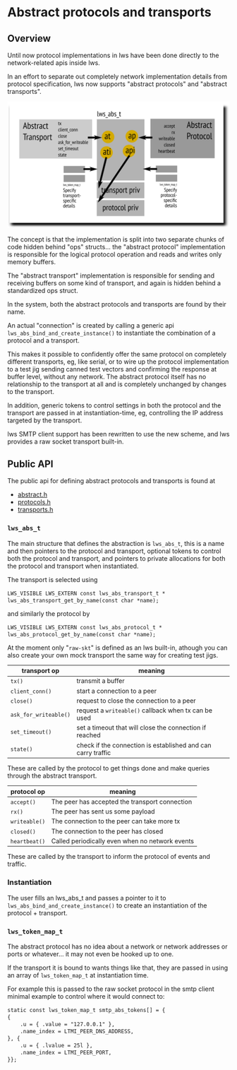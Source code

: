 # Abstract protocols and transports

## Overview

Until now protocol implementations in lws have been done directly
to the network-related apis inside lws.

In an effort to separate out completely network implementation
details from protocol specification, lws now supports
"abstract protocols" and "abstract transports".

![lws_abstract overview](/doc-assets/abstract-overview.svg)

The concept is that the implementation is split into two separate
chunks of code hidden behind "ops" structs... the "abstract protocol"
implementation is responsible for the logical protocol operation
and reads and writes only memory buffers.

The "abstract transport" implementation is responsible for sending
and receiving buffers on some kind of transport, and again is hidden
behind a standardized ops struct.

In the system, both the abstract protocols and transports are
found by their name.

An actual "connection" is created by calling a generic api
`lws_abs_bind_and_create_instance()` to instantiate the
combination of a protocol and a transport.

This makes it possible to confidently offer the same protocol on
completely different transports, eg, like serial, or to wire
up the protocol implementation to a test jig sending canned
test vectors and confirming the response at buffer level, without
any network.  The abstract protocol itself has no relationship
to the transport at all and is completely unchanged by changes
to the transport.

In addition, generic tokens to control settings in both the
protocol and the transport are passed in at instantiation-time,
eg, controlling the IP address targeted by the transport.

lws SMTP client support has been rewritten to use the new scheme,
and lws provides a raw socket transport built-in.

## Public API

The public api for defining abstract protocols and transports is
found at

 - [abstract.h](https://libwebsockets.org/git/libwebsockets/tree/include/libwebsockets/abstract/abstract.h)
 - [protocols.h](https://libwebsockets.org/git/libwebsockets/tree/include/libwebsockets/abstract/protocols.h)
 - [transports.h](https://libwebsockets.org/git/libwebsockets/tree/include/libwebsockets/abstract/transports.h)

### `lws_abs_t`

The main structure that defines the abstraction is `lws_abs_t`,
this is a name and then pointers to the protocol and transport,
optional tokens to control both the protocol and transport,
and pointers to private allocations for both the
protocol and transport when instantiated.

The transport is selected using

```
LWS_VISIBLE LWS_EXTERN const lws_abs_transport_t *
lws_abs_transport_get_by_name(const char *name);
```

and similarly the protocol by

```
LWS_VISIBLE LWS_EXTERN const lws_abs_protocol_t *
lws_abs_protocol_get_by_name(const char *name);
```

At the moment only "`raw-skt`" is defined as an lws built-in, athough
you can also create your own mock transport the same way for creating
test jigs.

|transport op|meaning|
|---|---|
|`tx()`|transmit a buffer|
|`client_conn()`|start a connection to a peer|
|`close()`|request to close the connection to a peer|
|`ask_for_writeable()`|request a `writeable()` callback when tx can be used|
|`set_timeout()`|set a timeout that will close the connection if reached|
|`state()`|check if the connection is established and can carry traffic|

These are called by the protocol to get things done and make queries
through the abstract transport.

|protocol op|meaning|
|---|---|
|`accept()`|The peer has accepted the transport connection|
|`rx()`|The peer has sent us some payload|
|`writeable()`|The connection to the peer can take more tx|
|`closed()`|The connection to the peer has closed|
|`heartbeat()`|Called periodically even when no network events|

These are called by the transport to inform the protocol of events
and traffic.

### Instantiation

The user fills an lws_abs_t and passes a pointer to it to
`lws_abs_bind_and_create_instance()` to create an instantiation
of the protocol + transport.

### `lws_token_map_t`

The abstract protocol has no idea about a network or network addresses
or ports or whatever... it may not even be hooked up to one.

If the transport it is bound to wants things like that, they are passed
in using an array of `lws_token_map_t` at instantiation time.

For example this is passed to the raw socket protocol in the smtp client
minimal example to control where it would connect to:

```
static const lws_token_map_t smtp_abs_tokens[] = {
{
	.u = { .value = "127.0.0.1" },
	.name_index = LTMI_PEER_DNS_ADDRESS,
}, {
	.u = { .lvalue = 25l },
	.name_index = LTMI_PEER_PORT,
}};
```

